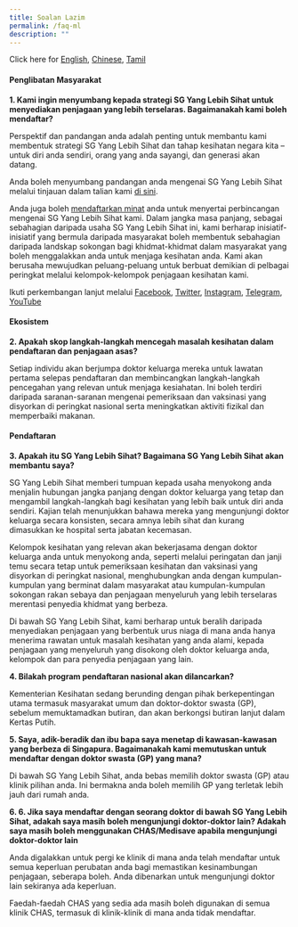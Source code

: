 ```yaml
---
title: Soalan Lazim
permalink: /faq-ml
description: ""
---
```

Click here for [English](/faq), [Chinese](/faq-cn), [Tamil](/faq-ta)

#### **Penglibatan Masyarakat**

**1. 	Kami ingin menyumbang kepada strategi SG Yang Lebih Sihat untuk menyediakan penjagaan yang lebih terselaras. Bagaimanakah kami boleh mendaftar?**

Perspektif dan pandangan anda adalah penting untuk membantu kami membentuk strategi SG Yang Lebih Sihat dan tahap kesihatan negara kita – untuk diri anda sendiri, orang  yang anda sayangi, dan generasi akan datang.

Anda boleh menyumbang pandangan anda mengenai SG Yang Lebih Sihat melalui tinjauan dalam talian kami [di sini](https://form.gov.sg/#!/6254f4af045bce0012fc5a8b).

Anda juga boleh [mendaftarkan minat](https://go.gov.sg/hsginterest) anda untuk menyertai perbincangan mengenai SG Yang Lebih Sihat kami. Dalam jangka masa panjang, sebagai sebahagian daripada usaha SG Yang Lebih Sihat ini, kami berharap inisiatif-inisiatif yang bermula daripada masyarakat boleh membentuk sebahagian daripada landskap sokongan bagi khidmat-khidmat dalam masyarakat yang boleh menggalakkan anda untuk menjaga kesihatan anda. Kami akan berusaha mewujudkan peluang-peluang untuk berbuat demikian di pelbagai peringkat melalui kelompok-kelompok penjagaan kesihatan kami.

Ikuti perkembangan lanjut melalui [Facebook](https://www.facebook.com/sghealthministry),  [Twitter](https://twitter.com/sporeMOH), [Instagram](https://www.instagram.com/moh_singapore/), [Telegram](https://t.me/MOHsingapore), [YouTube](https://www.youtube.com/user/MOHSingapore)
#### **Ekosistem**
**2. Apakah skop langkah-langkah mencegah masalah kesihatan dalam pendaftaran dan penjagaan asas?**

Setiap individu akan berjumpa  doktor keluarga mereka untuk lawatan pertama selepas pendaftaran dan membincangkan langkah-langkah pencegahan yang relevan untuk menjaga kesiahatan. Ini boleh terdiri daripada saranan-saranan mengenai pemeriksaan dan vaksinasi yang disyorkan di peringkat nasional serta meningkatkan aktiviti fizikal dan memperbaiki makanan. 

#### **Pendaftaran**

**3. Apakah itu SG Yang Lebih Sihat? Bagaimana SG Yang Lebih Sihat  akan membantu saya?**

SG Yang Lebih Sihat memberi tumpuan kepada usaha menyokong anda menjalin hubungan jangka panjang dengan doktor keluarga yang tetap dan mengambil langkah-langkah bagi kesihatan yang lebih baik untuk diri anda sendiri. Kajian telah menunjukkan bahawa mereka  yang mengunjungi doktor keluarga secara konsisten, secara amnya lebih sihat dan kurang dimasukkan ke hospital serta jabatan kecemasan.

Kelompok kesihatan yang relevan akan bekerjasama dengan doktor keluarga anda untuk menyokong anda, seperti melalui peringatan dan janji temu secara tetap untuk pemeriksaan kesihatan dan vaksinasi yang disyorkan di peringkat nasional, menghubungkan anda dengan kumpulan-kumpulan yang berminat dalam masyarakat atau kumpulan-kumpulan sokongan rakan sebaya  dan penjagaan menyeluruh yang lebih terselaras merentasi penyedia khidmat yang berbeza.

Di bawah SG Yang Lebih Sihat, kami berharap untuk beralih daripada menyediakan penjagaan yang berbentuk urus niaga di mana anda hanya menerima rawatan untuk masalah kesihatan yang anda alami, kepada penjagaan yang menyeluruh yang disokong oleh doktor keluarga anda, kelompok dan para penyedia penjagaan yang lain.

**4. Bilakah program pendaftaran nasional akan dilancarkan?**

Kementerian Kesihatan sedang berunding dengan  pihak berkepentingan utama termasuk masyarakat umum dan doktor-doktor swasta (GP), sebelum memuktamadkan butiran, dan  akan berkongsi butiran lanjut dalam Kertas Putih.

**5. Saya, adik-beradik dan ibu bapa saya menetap di kawasan-kawasan yang berbeza di Singapura. Bagaimanakah kami memutuskan untuk mendaftar dengan doktor swasta (GP) yang mana?**

Di bawah SG Yang Lebih Sihat, anda  bebas memilih doktor swasta (GP) atau klinik pilihan anda. Ini bermakna anda boleh memilih GP yang terletak lebih jauh dari rumah anda. 

**6.	6.	Jika saya mendaftar dengan seorang doktor di bawah SG Yang Lebih Sihat, adakah saya masih boleh mengunjungi doktor-doktor lain? Adakah saya masih boleh menggunakan CHAS/Medisave apabila mengunjungi doktor-doktor lain**

Anda digalakkan untuk pergi ke klinik di mana  anda telah mendaftar untuk semua keperluan perubatan anda bagi memastikan kesinambungan penjagaan, seberapa boleh. Anda dibenarkan untuk mengunjungi doktor lain sekiranya ada keperluan. 

Faedah-faedah CHAS yang sedia ada masih boleh digunakan di semua klinik CHAS, termasuk di klinik-klinik di mana anda tidak mendaftar.